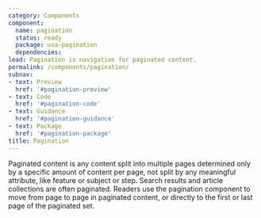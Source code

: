 ```yaml
---
category: Components
component:
  name: pagination
  status: ready
  package: usa-pagination
  dependencies:
lead: Pagination is navigation for paginated content.
permalink: /components/pagination/
subnav:
- text: Preview
  href: '#pagination-preview'
- text: Code
  href: '#pagination-code'
- text: Guidance
  href: '#pagination-guidance'
- text: Package
  href: '#pagination-package'
title: Pagination
---
```

Paginated content is any content split into multiple pages determined only by a specific amount of content per page, not split by any meaningful attribute, like feature or subject or step. Search results and article collections are often paginated. Readers use the pagination component to move from page to page in paginated content, or directly to the first or last page of the paginated set.
